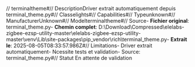 // terminaltheme#// DescriptionDriver extrait automatiquement depuis terminal_theme.py#// Classelights#// Capabilities#// Typeunknown#// ManufacturerUnknown#// Modelterminaltheme#// Source- **Fichier original**: terminal_theme.py- **Chemin complet**: D:\Download\Compressed\elelabs-zigbee-ezsp-utility-master\elelabs-zigbee-ezsp-utility-master\venv\Lib\site-packages\pip\_vendor\rich\terminal_theme.py- **Extrait le**: 2025-08-05T08:33:57.986Z#// Limitations- Driver extrait automatiquement- Ncessite tests et validation- Source: terminal_theme.py#// Statut En attente de validation